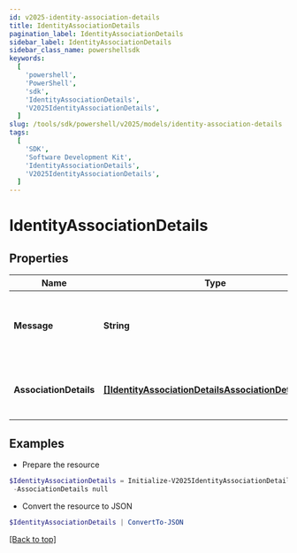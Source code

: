 ```yaml
---
id: v2025-identity-association-details
title: IdentityAssociationDetails
pagination_label: IdentityAssociationDetails
sidebar_label: IdentityAssociationDetails
sidebar_class_name: powershellsdk
keywords:
  [
    'powershell',
    'PowerShell',
    'sdk',
    'IdentityAssociationDetails',
    'V2025IdentityAssociationDetails',
  ]
slug: /tools/sdk/powershell/v2025/models/identity-association-details
tags:
  [
    'SDK',
    'Software Development Kit',
    'IdentityAssociationDetails',
    'V2025IdentityAssociationDetails',
  ]
---
```


# IdentityAssociationDetails

## Properties

| Name | Type | Description | Notes |
| --- | --- | --- | --- |
| **Message** | **String** | any additional context information of the http call result | [optional] |
| **AssociationDetails** | [**[]IdentityAssociationDetailsAssociationDetailsInner**](identity-association-details-association-details-inner) | list of all the resource associations for the identity | [optional] |

## Examples

- Prepare the resource

```powershell
$IdentityAssociationDetails = Initialize-V2025IdentityAssociationDetails  -Message Identity cannot be deleted as it is owner of following resources `
 -AssociationDetails null
```

- Convert the resource to JSON

```powershell
$IdentityAssociationDetails | ConvertTo-JSON
```

[[Back to top]](#)
